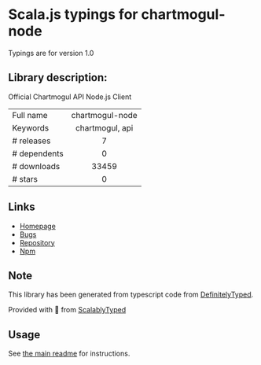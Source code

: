
# Scala.js typings for chartmogul-node

Typings are for version 1.0

## Library description:
Official Chartmogul API Node.js Client

|                    |                 |
| ------------------ | :-------------: |
| Full name          | chartmogul-node |
| Keywords           | chartmogul, api |
| # releases         | 7 |
| # dependents       | 0 |
| # downloads        | 33459 |
| # stars            | 0 |

## Links
- [Homepage](https://github.com/chartmogul/chartmogul-node)
- [Bugs](https://github.com/chartmogul/chartmogul-node/issues)
- [Repository](https://github.com/chartmogul/chartmogul-node)
- [Npm](https://www.npmjs.com/package/chartmogul-node)
    


## Note
This library has been generated from typescript code from [DefinitelyTyped](https://definitelytyped.org).

Provided with :purple_heart: from [ScalablyTyped](https://github.com/oyvindberg/ScalablyTyped)

## Usage
See [the main readme](../../readme.md) for instructions.


